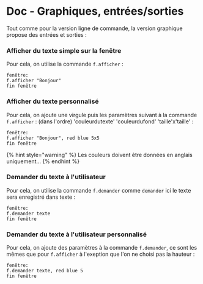 # Doc - Graphiques, entrées/sorties

Tout comme pour la version ligne de commande, la version graphique propose des entrées et sorties :&#x20;

### Afficher du texte simple sur la fenêtre

Pour cela, on utilise la commande `f.afficher` :&#x20;

```
fenêtre:
f.afficher "Bonjour"
fin fenêtre
```

### Afficher du texte personnalisé

Pour cela, on ajoute une virgule puis les paramètres suivant à la commande `f.afficher` : (dans l'ordre) 'couleurdutexte' 'couleurdufond' 'taille'x'taille' :&#x20;

```
fenêtre:
f.afficher "Bonjour", red blue 5x5
fin fenêtre
```

{% hint style="warning" %}
Les couleurs doivent être données en anglais uniquement...
{% endhint %}

### Demander du texte à l'utilisateur

Pour cela, on utilise la commande `f.demander` comme `demander` ici le texte sera enregistré dans texte :&#x20;

```
fenêtre:
f.demander texte
fin fenêtre
```

### Demander du texte à l'utilisateur personnalisé

Pour cela, on ajoute des paramètres à la commande `f.demander`, ce sont les mêmes que pour `f.afficher` à l'exeption que l'on ne choisi pas la hauteur :&#x20;

```
fenêtre:
f.demander texte, red blue 5
fin fenêtre
```
